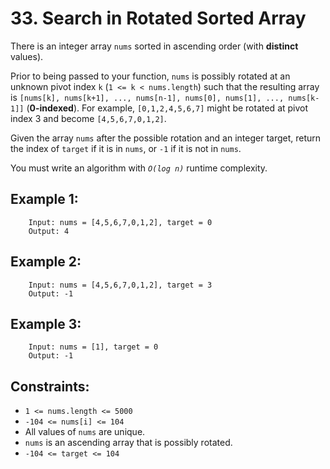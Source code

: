 # 33. Search in Rotated Sorted Array

There is an integer array `nums` sorted in ascending order (with **distinct** values).

Prior to being passed to your function, `nums` is possibly rotated at an unknown pivot index `k` (`1 <= k < nums.length`) such that the resulting array is `[nums[k], nums[k+1], ..., nums[n-1], nums[0], nums[1], ..., nums[k-1]]` (**0-indexed**). For example, `[0,1,2,4,5,6,7]` might be rotated at pivot index 3 and become `[4,5,6,7,0,1,2]`.

Given the array `nums` after the possible rotation and an integer target, return the index of `target` if it is in `nums`, or `-1` if it is not in `nums`.

You must write an algorithm with *`O(log n)`* runtime complexity.

 

## Example 1:

        Input: nums = [4,5,6,7,0,1,2], target = 0
        Output: 4
## Example 2:

        Input: nums = [4,5,6,7,0,1,2], target = 3
        Output: -1
## Example 3:

        Input: nums = [1], target = 0
        Output: -1
 

## Constraints:

* `1 <= nums.length <= 5000`
* `-104 <= nums[i] <= 104`
* All values of `nums` are unique.
* `nums` is an ascending array that is possibly rotated.
* `-104 <= target <= 104`